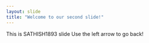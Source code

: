 ```yaml
---
layout: slide
title: "Welcome to our second slide!"
---
```

This is SATHISH1893 slide
Use the left arrow to go back!